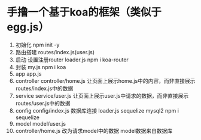 # 手撸一个基于koa的框架（类似于egg.js）

1. 初始化
npm init -y
2. 路由搭建
routes/index.js(user.js)
3. 启动 设置注册router
loader.js
npm i koa-router
4. 封装
my.js
npm i koa
5. app
app.js
6. controller
controller/home.js
让页面上展示home.js中的内容，而非直接展示routes/index.js中的数据
7. service
service/user.js
让页面上展示user.js中请求的数据，而非直接展示routes/user.js中的数据
8. config
config/index.js
数据库连接
loader.js  sequelize mysql2
npm i sequelize
9. model
model/user.js
10. controller/home.js
改为请求model中的数据 model数据来自数据库
